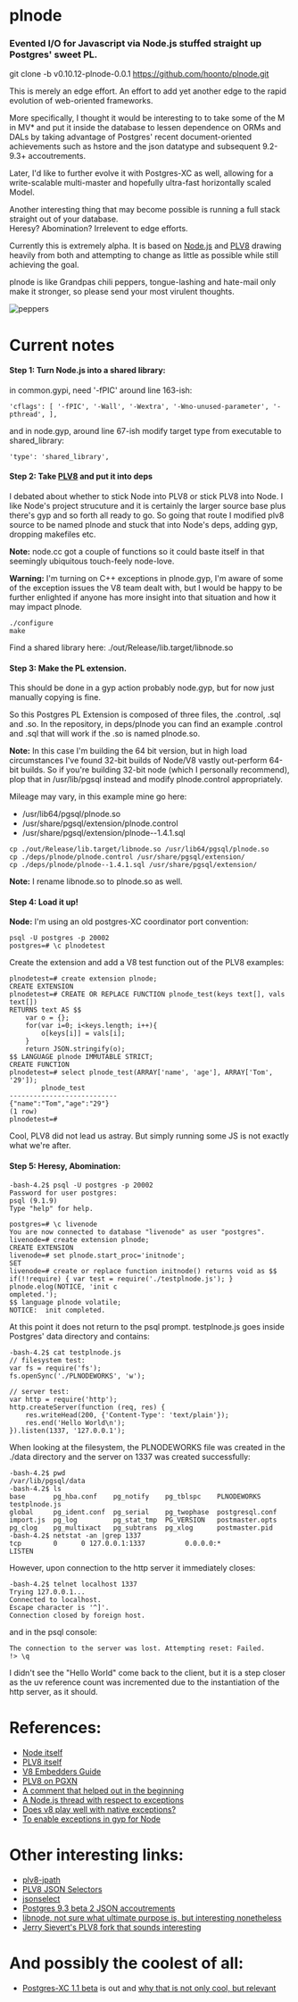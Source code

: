 plnode
===

### Evented I/O for Javascript via Node.js stuffed straight up Postgres' sweet PL.

git clone -b  v0.10.12-plnode-0.0.1  https://github.com/hoonto/plnode.git

This is merely an edge effort.  An effort to add yet another edge to the rapid evolution of web-oriented frameworks.

More specifically, I thought it would be interesting to to take some of the M in MV* and put it inside the database to lessen dependence on ORMs and DALs by taking advantage of Postgres' recent document-oriented achievements such as hstore and the json datatype and subsequent 9.2-9.3+ accoutrements.

Later, I'd like to further evolve it with Postgres-XC as well, allowing for a write-scalable multi-master and hopefully ultra-fast horizontally scaled Model.

Another interesting thing that may become possible is running a full stack straight out of your database.  
Heresy?  Abomination?  Irrelevent to edge efforts.

Currently this is extremely alpha. It is based on [Node.js](http://nodejs.org/) and [PLV8](https://code.google.com/p/plv8js/wiki/PLV8) drawing heavily from both and attempting to change as little as possible while still achieving the goal.

plnode is like Grandpas chili peppers, tongue-lashing and hate-mail only make it stronger, so please send your most virulent thoughts.

![peppers](http://static.hoonto.com/images/peppers.png)

Current notes
===

#### Step 1: Turn Node.js into a shared library:

in common.gypi, need '-fPIC' around line 163-ish:

```
'cflags': [ '-fPIC', '-Wall', '-Wextra', '-Wno-unused-parameter', '-pthread', ],
```

and in node.gyp, around line 67-ish modify target type from executable to shared_library:

```
'type': 'shared_library',
```

#### Step 2: Take [PLV8](http://pgxn.org/dist/plv8/) and put it into deps

I debated about whether to stick Node into PLV8 or stick PLV8 into Node.  I like Node's project strucuture and it is certainly the larger source base plus there's gyp and so forth all ready to go.  So going that route I modified plv8 source to be named plnode and stuck that into Node's deps, adding gyp, dropping makefiles etc.

**Note:** node.cc got a couple of functions so it could baste itself in that seemingly ubiquitous touch-feely node-love. 

**Warning:** I'm turning on C++ exceptions in plnode.gyp, I'm aware of some of the exception issues the V8 team dealt with, but I would be happy to be further enlighted if anyone has more insight into that situation and how it may impact plnode.

```
./configure
make
```

Find a shared library here:  ./out/Release/lib.target/libnode.so

#### Step 3: Make the PL extension.

This should be done in a gyp action probably node.gyp, but for now just manually copying is fine.

So this Postgres PL Extension is composed of three files, the .control, .sql and .so.  In the repository, in deps/plnode you can find an example .control and .sql that will work if the .so is named plnode.so.

**Note:** In this case I'm building the 64 bit version, but in high load circumstances I've found 32-bit builds of Node/V8 vastly out-perform 64-bit builds. So if you're building 32-bit node (which I personally recommend), plop that in /usr/lib/pgsql instead and modify plnode.control appropriately.

Mileage may vary, in this example mine go here:

* /usr/lib64/pgsql/plnode.so
* /usr/share/pgsql/extension/plnode.control
* /usr/share/pgsql/extension/plnode--1.4.1.sql

```
cp ./out/Release/lib.target/libnode.so /usr/lib64/pgsql/plnode.so
cp ./deps/plnode/plnode.control /usr/share/pgsql/extension/
cp ./deps/plnode/plnode--1.4.1.sql /usr/share/pgsql/extension/
```

**Note:** I rename libnode.so to plnode.so as well.

#### Step 4: Load it up!

**Node:** I'm using an old postgres-XC coordinator port convention:

```
psql -U postgres -p 20002
postgres=# \c plnodetest
```

Create the extension and add a V8 test function out of the PLV8 examples:

```
plnodetest=# create extension plnode;
CREATE EXTENSION
plnodetest=# CREATE OR REPLACE FUNCTION plnode_test(keys text[], vals text[])
RETURNS text AS $$  
    var o = {};
    for(var i=0; i<keys.length; i++){
        o[keys[i]] = vals[i]; 
    }
    return JSON.stringify(o); 
$$ LANGUAGE plnode IMMUTABLE STRICT;
CREATE FUNCTION
plnodetest=# select plnode_test(ARRAY['name', 'age'], ARRAY['Tom', '29']);
        plnode_test           
--------------------------- 
{"name":"Tom","age":"29"}   
(1 row) 
plnodetest=#
```
 
Cool, PLV8 did not lead us astray.  But simply running some JS is not exactly what we're after.

#### Step 5: Heresy, Abomination:

```
-bash-4.2$ psql -U postgres -p 20002
Password for user postgres:
psql (9.1.9)
Type "help" for help.

postgres=# \c livenode
You are now connected to database "livenode" as user "postgres".
livenode=# create extension plnode;
CREATE EXTENSION
livenode=# set plnode.start_proc='initnode';
SET
livenode=# create or replace function initnode() returns void as $$
if(!!require) { var test = require('./testplnode.js'); } plnode.elog(NOTICE, 'init c
ompleted.');
$$ language plnode volatile;
NOTICE:  init completed.
```

At this point it does not return to the psql prompt.
testplnode.js goes inside Postgres' data directory and contains:

```
-bash-4.2$ cat testplnode.js
// filesystem test:
var fs = require('fs');
fs.openSync('./PLNODEWORKS', 'w');

// server test:
var http = require('http');
http.createServer(function (req, res) {
    res.writeHead(200, {'Content-Type': 'text/plain'});
    res.end('Hello World\n');
}).listen(1337, '127.0.0.1');
```

When looking at the filesystem, the PLNODEWORKS file was created in the ./data directory and the server on 1337 was created successfully:

```
-bash-4.2$ pwd
/var/lib/pgsql/data
-bash-4.2$ ls
base       pg_hba.conf    pg_notify    pg_tblspc    PLNODEWORKS      testplnode.js
global     pg_ident.conf  pg_serial    pg_twophase  postgresql.conf
import.js  pg_log         pg_stat_tmp  PG_VERSION   postmaster.opts
pg_clog    pg_multixact   pg_subtrans  pg_xlog      postmaster.pid
-bash-4.2$ netstat -an |grep 1337
tcp        0      0 127.0.0.1:1337          0.0.0.0:*               LISTEN
```

However, upon connection to the http server it immediately closes:

```
-bash-4.2$ telnet localhost 1337
Trying 127.0.0.1...
Connected to localhost.
Escape character is '^]'.
Connection closed by foreign host.
```

and in the psql console:

```
The connection to the server was lost. Attempting reset: Failed.
!> \q
```

I didn't see the "Hello World" come back to the client, but it is a step closer as the uv reference count was incremented due to the instantiation of the http server, as it should.

References:
===
* [Node itself](https://github.com/joyent/node)
* [PLV8 itself](https://code.google.com/p/plv8js/wiki/PLV8)
* [V8 Embedders Guide](https://developers.google.com/v8/embed)
* [PLV8 on PGXN](http://pgxn.org/dist/plv8/)
* [A comment that helped out in the beginning](http://comments.gmane.org/gmane.comp.lang.javascript.nodejs/48685)
* [A Node.js thread with respect to exceptions](http://logs.nodejs.org/libuv/2013-03-17)
* [Does v8 play well with native exceptions?](http://www.mail-archive.com/v8-users@googlegroups.com/msg00871.html)
* [To enable exceptions in gyp for Node](https://github.com/TooTallNate/node-gyp/issues/17)

Other interesting links:
===
* [plv8-jpath](https://github.com/adunstan/plv8-jpath)
* [PLV8 JSON Selectors](http://www.postgresonline.com/journal/archives/272-Using-PLV8-to-build-JSON-selectors.html)
* [jsonselect](http://jsonselect.org/#overview)
* [Postgres 9.3 beta 2 JSON accoutrements](http://www.postgresql.org/docs/9.3/static/functions-json.html)
* [libnode, not sure what ultimate purpose is, but interesting nonetheless](https://github.com/plenluno/libnode)
* [Jerry Sievert's PLV8 fork that sounds interesting](https://github.com/JerrySievert/plv8)

And possibly the coolest of all:
===
* [Postgres-XC 1.1 beta](http://postgres-xc.sourceforge.net/) is out and [why that is not only cool, but relevant](http://www.slideshare.net/stormdb_cloud_database/postgres-xc-askeyvaluestorevsmongodb)


